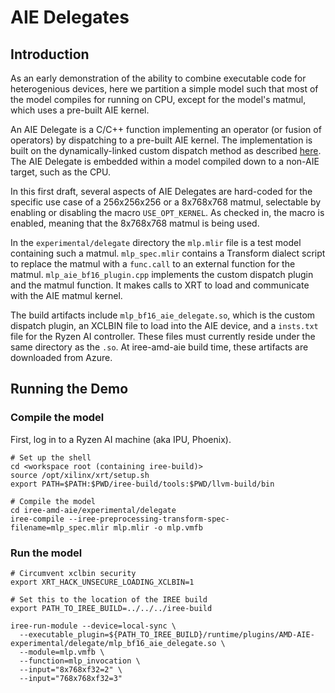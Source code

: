 # AIE Delegates

## Introduction

As an early demonstration of the ability to combine executable code for
heterogenious devices, here we partition a simple model such that most of the
model compiles for running on CPU, except for the model's matmul, which uses
a pre-built AIE kernel.

An AIE Delegate is a C/C++ function implementing an operator (or fusion of
operators) by dispatching to a pre-built AIE kernel.  The implementation is
built on the dynamically-linked custom dispatch method as described [here](https://github.com/daveliddell/iree/blob/main/samples/custom_dispatch/README.md).
The AIE Delegate is embedded within a model compiled down to a non-AIE target,
such as the CPU.

In this first draft, several aspects of AIE Delegates are hard-coded for the
specific use case of a 256x256x256 or a 8x768x768 matmul, selectable by
enabling or disabling the macro `USE_OPT_KERNEL`.  As checked in, the macro
is enabled, meaning that the 8x768x768 matmul is being used.

In the `experimental/delegate` directory the `mlp.mlir` file is a test model
containing such a matmul. `mlp_spec.mlir` contains a Transform dialect script
to replace the matmul with a `func.call` to an external function for the matmul.
`mlp_aie_bf16_plugin.cpp` implements the custom dispatch plugin and the matmul
function.  It makes calls to XRT to load and communicate with the AIE matmul
kernel.

The build artifacts include `mlp_bf16_aie_delegate.so`, which is the custom
dispatch plugin, an XCLBIN file to load into the AIE device, and a `insts.txt`
file for the Ryzen AI controller.  These files must currently reside under the
same directory as the `.so`.  At iree-amd-aie build time, these artifacts are
downloaded from Azure.

## Running the Demo

### Compile the model

First, log in to a Ryzen AI machine (aka IPU, Phoenix).

```
# Set up the shell
cd <workspace root (containing iree-build)>
source /opt/xilinx/xrt/setup.sh
export PATH=$PATH:$PWD/iree-build/tools:$PWD/llvm-build/bin

# Compile the model
cd iree-amd-aie/experimental/delegate
iree-compile --iree-preprocessing-transform-spec-filename=mlp_spec.mlir mlp.mlir -o mlp.vmfb
```

### Run the model

```
# Circumvent xclbin security
export XRT_HACK_UNSECURE_LOADING_XCLBIN=1

# Set this to the location of the IREE build
export PATH_TO_IREE_BUILD=../../../iree-build

iree-run-module --device=local-sync \
  --executable_plugin=${PATH_TO_IREE_BUILD}/runtime/plugins/AMD-AIE-experimental/delegate/mlp_bf16_aie_delegate.so \
  --module=mlp.vmfb \
  --function=mlp_invocation \
  --input="8x768xf32=2" \
  --input="768x768xf32=3"
```